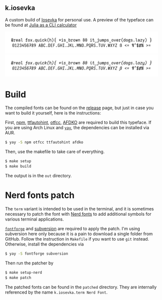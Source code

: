 k.iosevka
---------

A custom build of [Iosevka][iosevka] for personal use. A preview of the
typeface can be found at [Julia as a CLI calculator][julia]

![preview](./preview.png)
![preview-italic](./preview-italic.png)

Build
=====

The compiled fonts can be found on the [release][release] page, but just in
case you want to build it yourself, here is the instructions:

First, [npm][npm], [ttfautohint][ttfautohint], [otfcc][otfcc], [AFDKO][afdko]
are required to build this typeface. If you are using Arch Linux and
[`yay`][yay], the dependencies can be installed via AUR.

```bash
$ yay -S npm otfcc ttfautohint afdko
```

Then, use the makefile to take care of everything.

```bash
$ make setup
$ make build
```

The output is in the `out` directory.

Nerd fonts patch
================

The `term` variant is intended to be used in the terminal, and it is sometimes
necessary to patch the font with [Nerd fonts][nerd] to add additional symbols
for various terminal applications.

[`fontforge`][fontforge] and [subversion][svn] are required to apply the patch.
I'm using subversion here only because it is a pain to download a single folder
from GitHub. Follow the instruction in `Makefile` if you want to use `git`
instead. Otherwise, install the dependencies via
```bash
$ yay -S fontforge subversion
```
Then run the patcher by
```bash
$ make setup-nerd
$ make patch
```
The patched fonts can be found in the `patched` directory. They are internally
referenced by the name `k.iosevka.term Nerd Font`.

[iosevka]: https://typeof.net/Iosevka/
[julia]: https://krasjet.com/rnd.wlk/julia/
[release]: https://github.com/Krasjet/k.iosevka/releases

[npm]: https://www.npmjs.com/
[ttfautohint]: http://www.freetype.org/ttfautohint/
[otfcc]: https://github.com/caryll/otfcc
[afdko]: https://adobe-type-tools.github.io/afdko/AFDKO-Overview.html
[yay]: https://github.com/Jguer/yay

[nerd]: https://github.com/ryanoasis/nerd-fonts
[fontforge]: https://fontforge.org
[svn]: https://subversion.apache.org/
